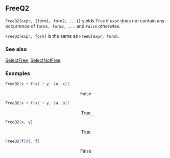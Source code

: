 ## FreeQ2 

`FreeQ2[expr, {form1, form2, ...}]` yields `True` if `expr` does not contain any occurrence of `form1, form2, ...` and `False` otherwise.

`FreeQ2[expr, form]` is the same as `FreeQ[expr, form]`.

### See also

[SelectFree](SelectFree), [SelectNotFree](SelectNotFree).

### Examples

```mathematica
FreeQ2[x + f[x] + y, {a, x}]
```

$$\text{False}$$

```mathematica
FreeQ2[x + f[x] + y, {a, b}]
```

$$\text{True}$$

```mathematica
FreeQ2[x, y]
```

$$\text{True}$$

```mathematica
FreeQ2[f[x], f]
```

$$\text{False}$$